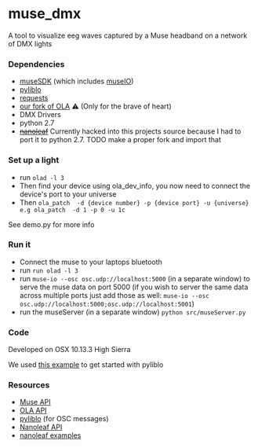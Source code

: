 # muse_dmx
A tool to visualize eeg waves captured by a Muse headband on a network of DMX lights

### Dependencies
- [museSDK](http://developer.choosemuse.com/sdk/ios) (which includes [museIO](http://developer.choosemuse.com/tools/museio))
- [pyliblo](http://das.nasophon.de/pyliblo/)
- [requests](https://pypi.python.org/pypi/requests/2.7.0)
- [our fork of OLA](https://github.com/Etragas/ola) ⚠️ (Only for the brave of heart)
- DMX Drivers
- python 2.7
- ~~[nanoleaf](https://github.com/software-2/nanoleaf)~~ Currently hacked into this projects source because I had to port it to python 2.7. TODO make a proper fork and import that

### Set up a light

- run `olad -l 3`
- Then find your device using ola_dev_info, you now need to connect the device's port to your universe
- Then `ola_patch  -d {device number} -p {device port} -u {universe} e.g ola_patch  -d 1 -p 0 -u 1c`

See demo.py for more info

### Run it
- Connect the muse to your laptops bluetooth
- run `run olad -l 3`
- run `muse-io --osc osc.udp://localhost:5000` (in a separate window) to serve the muse data on port 5000 (if you wish to server the same data across multiple ports just add those as well: `muse-io --osc osc.udp://localhost:5000;osc.udp://localhost:5001`)
- run the museServer (in a separate window) `python src/museServer.py`

### Code
Developed on OSX 10.13.3 High Sierra

We used [this example](http://developer.choosemuse.com/research-tools-example/grabbing-data-from-museio-a-few-simple-examples-of-muse-osc-servers#python) to get started with pyliblo

### Resources
- [Muse API](http://developer.choosemuse.com/tools/available-data)
- [OLA API](https://www.openlighting.org/ola/developer-documentation/python-api/)
- [pyliblo](http://das.nasophon.de/pyliblo/) (for OSC messages)
- [Nanoleaf API](http://forum.nanoleaf.me/docs/openapi)
- [nanoleaf examples](https://github.com/ceejbot/nanoleaves/blob/master/examples/fade-burst.json)
